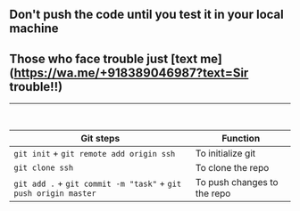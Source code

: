 ## Don't push the code until you test it in your local machine

## Those who face trouble just [text me](https://wa.me/+918389046987?text=Sir trouble!!)




<hr>
<br>

Git steps | Function
------------ | -------------
`git init` + `git remote add origin ssh` | To initialize git
`git clone ssh` | To clone the repo
`git add .` + `git commit -m "task"` + `git push origin master` | To push changes to the repo




